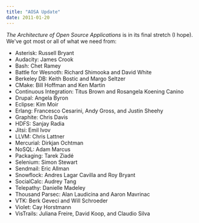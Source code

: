 ```yaml
---
title: "AOSA Update"
date: 2011-01-20
---
```

<em>The Architecture of Open Source Applications</em> is in its final stretch (I hope). We've got most or all of what we need from:
<ul>
  <li>Asterisk: Russell Bryant</li>
  <li>Audacity: James Crook</li>
  <li>Bash: Chet Ramey</li>
  <li>Battle for Wesnoth: Richard Shimooka and David White</li>
  <li>Berkeley DB: Keith Bostic and Margo Seltzer</li>
  <li>CMake: Bill Hoffman and Ken Martin</li>
  <li>Continuous Integration: Titus Brown and Rosangela Koening Canino</li>
  <li>Drupal: Angela Byron</li>
  <li>Eclipse: Kim Moir</li>
  <li>Erlang: Francesco Cesarini, Andy Gross, and Justin Sheehy</li>
  <li>Graphite: Chris Davis</li>
  <li>HDFS: Sanjay Radia</li>
  <li>Jitsi: Emil Ivov</li>
  <li>LLVM: Chris Lattner</li>
  <li>Mercurial: Dirkjan Ochtman</li>
  <li>NoSQL: Adam Marcus</li>
  <li>Packaging: Tarek Ziadé</li>
  <li>Selenium: Simon Stewart</li>
  <li>Sendmail: Eric Allman</li>
  <li>Snowflock: Andres Lagar Cavilla and Roy Bryant</li>
  <li>SocialCalc: Audrey Tang</li>
  <li>Telepathy: Danielle Madeley</li>
  <li>Thousand Parsec: Alan Laudicina and Aaron Mavrinac</li>
  <li>VTK: Berk Geveci and Will Schroeder</li>
  <li>Violet: Cay Horstmann</li>
  <li>VisTrails: Juliana Freire, David Koop, and Claudio Silva</li>
</ul>
